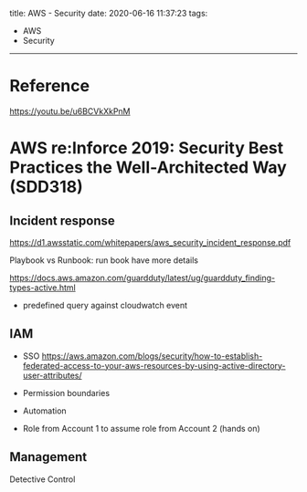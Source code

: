 title: AWS - Security
date: 2020-06-16 11:37:23
tags:
- AWS
- Security
---


# Reference

>
https://youtu.be/u6BCVkXkPnM

# AWS re:Inforce 2019: Security Best Practices the Well-Architected Way (SDD318)

## Incident response

https://d1.awsstatic.com/whitepapers/aws_security_incident_response.pdf

Playbook vs Runbook: run book have more details

https://docs.aws.amazon.com/guardduty/latest/ug/guardduty_finding-types-active.html

* predefined query against cloudwatch event

## IAM

* SSO
https://aws.amazon.com/blogs/security/how-to-establish-federated-access-to-your-aws-resources-by-using-active-directory-user-attributes/

* Permission boundaries
* Automation
* Role from Account 1 to assume role from Account 2 (hands on)

## Management

Detective Control 
